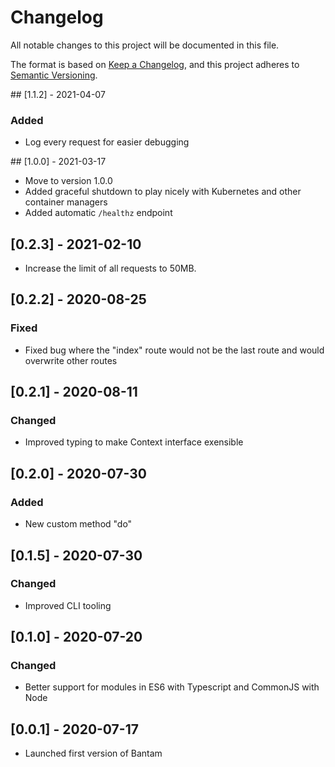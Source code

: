 # Changelog

All notable changes to this project will be documented in this file.

The format is based on [Keep a Changelog](https://keepachangelog.com/en/1.0.0/),
and this project adheres to [Semantic Versioning](https://semver.org/spec/v2.0.0.html).

## [1.1.2] - 2021-04-07

### Added

- Log every request for easier debugging

## [1.0.0] - 2021-03-17

- Move to version 1.0.0
- Added graceful shutdown to play nicely with Kubernetes and other container managers
- Added automatic `/healthz` endpoint

## [0.2.3] - 2021-02-10

- Increase the limit of all requests to 50MB.

## [0.2.2] - 2020-08-25

### Fixed

- Fixed bug where the "index" route would not be the last route and would overwrite other routes

## [0.2.1] - 2020-08-11

### Changed

- Improved typing to make Context interface exensible

## [0.2.0] - 2020-07-30

### Added

- New custom method "do"

## [0.1.5] - 2020-07-30

### Changed

- Improved CLI tooling

## [0.1.0] - 2020-07-20

### Changed

- Better support for modules in ES6 with Typescript and CommonJS with Node

## [0.0.1] - 2020-07-17

- Launched first version of Bantam
